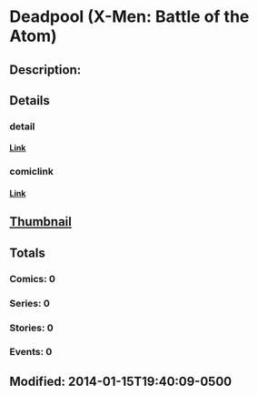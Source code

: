 # Deadpool (X-Men: Battle of the Atom)
## Description: 
## Details
### detail
#### [Link](http://marvel.com/characters/12/deadpool?utm_campaign=apiRef&utm_source=225578a89fc76f3d20fbffda5d17a88d)
### comiclink
#### [Link](http://marvel.com/comics/characters/1017474/deadpool_x-men_battle_of_the_atom?utm_campaign=apiRef&utm_source=225578a89fc76f3d20fbffda5d17a88d)
## [Thumbnail](http://i.annihil.us/u/prod/marvel/i/mg/6/20/52d72a5b55a55.jpg)
## Totals
### Comics: 0
### Series: 0
### Stories: 0
### Events: 0
## Modified: 2014-01-15T19:40:09-0500